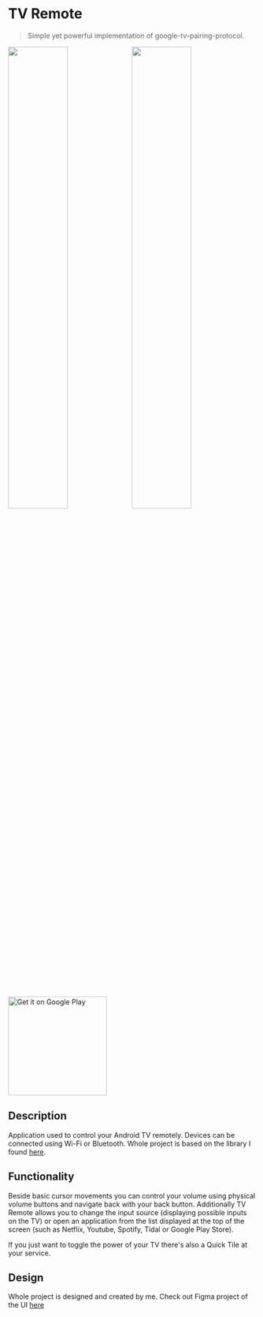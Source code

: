 # TV Remote

> Simple yet powerful implementation of google-tv-pairing-protocol.

<img src="https://github.com/pChochura/TV-Remote/blob/main/Screenshot%204.png" width="49%"/> <img src="https://github.com/pChochura/TV-Remote/blob/main/Screenshot%205.png" width="49%"/>

<a href='https://play.google.com/store/apps/details?id=com.pointlessapps.tvremote_client&pcampaignid=pcampaignidMKT-Other-global-all-co-prtnr-py-PartBadge-Mar2515-1'><img alt='Get it on Google Play' src='https://play.google.com/intl/en_us/badges/static/images/badges/en_badge_web_generic.png' width="200"/></a>

## Description

Application used to control your Android TV remotely. Devices can be connected using Wi-Fi or Bluetooth.
Whole project is based on the library I found [here](https://github.com/manishvwynk/TestRemoteDemo/blob/master/app/libs/google-android-tv-support-remote-2388371.jar).

## Functionality

Beside basic cursor movements you can control your volume using physical volume buttons and navigate back with your back button.
Additionally TV Remote allows you to change the input source (displaying possible inputs on the TV) or open an application from the list displayed at the top of the screen (such as Netflix, Youtube, Spotify, Tidal or Google Play Store).

If you just want to toggle the power of your TV there's also a Quick Tile at your service.

## Design

Whole project is designed and created by me. Check out Figma project of the UI [here](https://www.figma.com/file/fwcjwwJCKP1E6Rwz8VEKjj/Tv-remote?node-id=0%3A1)
